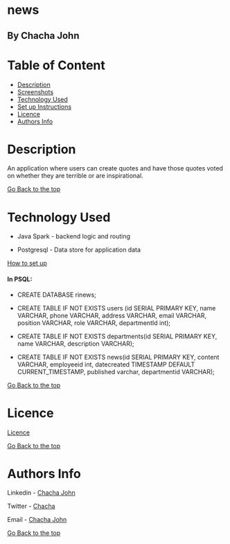 # news

## By Chacha John 

# Table of Content

+ [Description](#description)
+ [Screenshots](#screenshots)
+ [Technology Used](#technology-used)
+ [Set up Instructions](#setup-instructions)
+ [Licence](#licence)
+ [Authors Info](#authors-Info)

# Description
<p>An application where users can create quotes and have those quotes voted on whether they are terrible or are inspirational.</p>

[Go Back to the top](#news)

<!-- # Screenshots
![Landing page screenshot](/src/main/resources/public/images/luku.png "Landing page")
![Add sighting page screenshot](/src/main/resources/public/images/luku2.png "Add sighting page")
 -->
# Technology Used
* Java Spark - backend logic and routing

* Postgresql - Data store for application data

[How to set up](#setup-instructions)
#### In PSQL:
* CREATE DATABASE rinews; 

* CREATE TABLE IF NOT EXISTS users (id SERIAL PRIMARY KEY, name VARCHAR, phone VARCHAR, address VARCHAR, email VARCHAR, position VARCHAR, role VARCHAR, departmentId int);

* CREATE TABLE IF NOT EXISTS departments(id SERIAL PRIMARY KEY, name VARCHAR, description VARCHAR);

* CREATE TABLE IF NOT EXISTS news(id SERIAL PRIMARY KEY, content VARCHAR, employeeid int, datecreated TIMESTAMP DEFAULT CURRENT_TIMESTAMP, published varchar, departmentid VARCHAR);


[Go Back to the top](#news)

# Licence

[Licence](LICENSE)

[Go Back to the top](#news)

# Authors Info

Linkedin - [Chacha John](https://www.linkedin.com/in/chachaup/)

Twitter - [Chacha](https://www.twitter.com/_chachaup)

Email - [Chacha John](mailto:chachaerickjo@gmail.com)

[Go Back to the top](#news)
